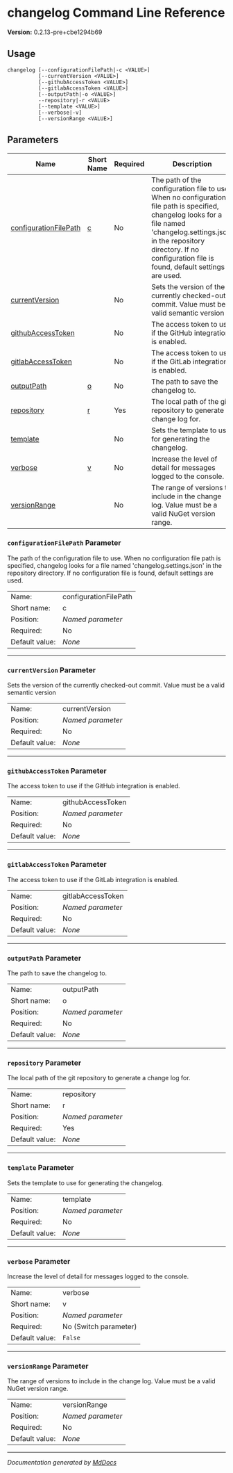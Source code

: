 ﻿# changelog Command Line Reference

**Version:** 0.2.13\-pre+cbe1294b69

## Usage

```
changelog [--configurationFilePath|-c <VALUE>]
          [--currentVersion <VALUE>]
          [--githubAccessToken <VALUE>]
          [--gitlabAccessToken <VALUE>]
          [--outputPath|-o <VALUE>]
          --repository|-r <VALUE>
          [--template <VALUE>]
          [--verbose|-v]
          [--versionRange <VALUE>]
```

## Parameters

| Name                                                      | Short Name                            | Required | Description                                                                                                                                                                                                                                    |
| --------------------------------------------------------- | ------------------------------------- | -------- | ---------------------------------------------------------------------------------------------------------------------------------------------------------------------------------------------------------------------------------------------- |
| [configurationFilePath](#configurationfilepath-parameter) | [c](#configurationfilepath-parameter) | No       | The path of the configuration file to use. When no configuration file path is specified, changelog looks for a file named 'changelog.settings.json' in the repository directory. If no configuration file is found, default settings are used. |
| [currentVersion](#currentversion-parameter)               |                                       | No       | Sets the version of the currently checked\-out commit. Value must be a valid semantic version                                                                                                                                                  |
| [githubAccessToken](#githubaccesstoken-parameter)         |                                       | No       | The access token to use if the GitHub integration is enabled.                                                                                                                                                                                  |
| [gitlabAccessToken](#gitlabaccesstoken-parameter)         |                                       | No       | The access token to use if the GitLab integration is enabled.                                                                                                                                                                                  |
| [outputPath](#outputpath-parameter)                       | [o](#outputpath-parameter)            | No       | The path to save the changelog to.                                                                                                                                                                                                             |
| [repository](#repository-parameter)                       | [r](#repository-parameter)            | Yes      | The local path of the git repository to generate a change log for.                                                                                                                                                                             |
| [template](#template-parameter)                           |                                       | No       | Sets the template to use for generating the changelog.                                                                                                                                                                                         |
| [verbose](#verbose-parameter)                             | [v](#verbose-parameter)               | No       | Increase the level of detail for messages logged to the console.                                                                                                                                                                               |
| [versionRange](#versionrange-parameter)                   |                                       | No       | The range of versions to include in the change log. Value must be a valid NuGet version range.                                                                                                                                                 |

### `configurationFilePath` Parameter

The path of the configuration file to use. When no configuration file path is specified, changelog looks for a file named 'changelog.settings.json' in the repository directory. If no configuration file is found, default settings are used.

|                |                       |
| -------------- | --------------------- |
| Name:          | configurationFilePath |
| Short name:    | c                     |
| Position:      | *Named parameter*     |
| Required:      | No                    |
| Default value: | *None*                |

___

### `currentVersion` Parameter

Sets the version of the currently checked\-out commit. Value must be a valid semantic version

|                |                   |
| -------------- | ----------------- |
| Name:          | currentVersion    |
| Position:      | *Named parameter* |
| Required:      | No                |
| Default value: | *None*            |

___

### `githubAccessToken` Parameter

The access token to use if the GitHub integration is enabled.

|                |                   |
| -------------- | ----------------- |
| Name:          | githubAccessToken |
| Position:      | *Named parameter* |
| Required:      | No                |
| Default value: | *None*            |

___

### `gitlabAccessToken` Parameter

The access token to use if the GitLab integration is enabled.

|                |                   |
| -------------- | ----------------- |
| Name:          | gitlabAccessToken |
| Position:      | *Named parameter* |
| Required:      | No                |
| Default value: | *None*            |

___

### `outputPath` Parameter

The path to save the changelog to.

|                |                   |
| -------------- | ----------------- |
| Name:          | outputPath        |
| Short name:    | o                 |
| Position:      | *Named parameter* |
| Required:      | No                |
| Default value: | *None*            |

___

### `repository` Parameter

The local path of the git repository to generate a change log for.

|                |                   |
| -------------- | ----------------- |
| Name:          | repository        |
| Short name:    | r                 |
| Position:      | *Named parameter* |
| Required:      | Yes               |
| Default value: | *None*            |

___

### `template` Parameter

Sets the template to use for generating the changelog.

|                |                   |
| -------------- | ----------------- |
| Name:          | template          |
| Position:      | *Named parameter* |
| Required:      | No                |
| Default value: | *None*            |

___

### `verbose` Parameter

Increase the level of detail for messages logged to the console.

|                |                       |
| -------------- | --------------------- |
| Name:          | verbose               |
| Short name:    | v                     |
| Position:      | *Named parameter*     |
| Required:      | No (Switch parameter) |
| Default value: | `False`               |

___

### `versionRange` Parameter

The range of versions to include in the change log. Value must be a valid NuGet version range.

|                |                   |
| -------------- | ----------------- |
| Name:          | versionRange      |
| Position:      | *Named parameter* |
| Required:      | No                |
| Default value: | *None*            |

___

*Documentation generated by [MdDocs](https://github.com/ap0llo/mddocs)*
